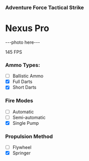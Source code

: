### Adventure Force Tactical Strike
# Nexus Pro

---photo here---

145 FPS 

### Ammo Types:
- [ ] Ballistic Ammo
- [x] Full Darts
- [x] Short Darts

### Fire Modes
- [ ] Automatic
- [ ] Semi-automatic
- [x] Single Pump

### Propulsion Method
- [ ] Flywheel
- [x] Springer
